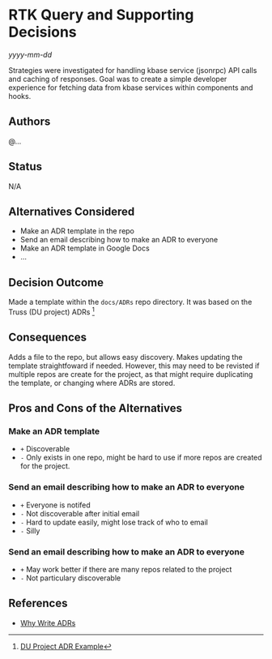 <!-- Short descriptive title -->

# RTK Query and Supporting Decisions

<!-- Date -->

_yyyy-mm-dd_

<!-- Summary -->

Strategies were investigated for handling kbase service (jsonrpc) API calls and
caching of responses. Goal was to create a simple developer experience for
fetching data from kbase services within components and hooks.

## Authors <!-- GitHub Username(s) -->

@...

## Status <!-- Status of this ADR -->

N/A

## Alternatives Considered <!-- Short list of considered alternatives, should include the chosen path -->

- Make an ADR template in the repo
- Send an email describing how to make an ADR to everyone
- Make an ADR template in Google Docs
- ...

## Decision Outcome <!-- Summary of the decision -->

Made a template within the `docs/ADRs` repo directory. It was based on the
Truss (DU project) ADRs [^1]

## Consequences <!-- Summary of the decision -->

Adds a file to the repo, but allows easy discovery. Makes updating the template
straightfoward if needed. However, this may need to be revisted if multiple
repos are create for the project, as that might require duplicating the
template, or changing where ADRs are stored.

## Pros and Cons of the Alternatives <!-- List Pros/Cons of each considered alternative -->

### Make an ADR template

- `+` Discoverable
- `-` Only exists in one repo, might be hard to use if more repos are created
  for the project.

### Send an email describing how to make an ADR to everyone

- `+` Everyone is notifed
- `-` Not discoverable after initial email
- `-` Hard to update easily, might lose track of who to email
- `-` Silly

### Send an email describing how to make an ADR to everyone

- `+` May work better if there are many repos related to the project
- `-` Not particulary discoverable

## References <!-- List any relevant resources about the ADR, consider using footnotes as below where useful -->

- [Why Write ADRs](https://github.blog/2020-08-13-why-write-adrs/)
  [^1]: [DU Project ADR Example](https://github.com/kbase/narrative/blob/44aaa558ec3c8c061777983531884a7ce7d9ad78/docs/adrs/0001-git-workflow.md)
